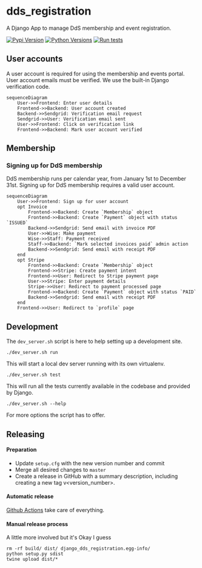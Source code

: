 # dds_registration
A Django App to manage DdS membership and event registration.

[![Pypi Version](https://img.shields.io/pypi/v/django-dds_registration.svg)](https://pypi.org/project/django-dds_registration/)
[![Python Versions](https://img.shields.io/pypi/pyversions/django-dds_registration.svg)](https://pypi.org/project/django-dds_registration/)
[![Run tests](https://github.com/gchazot/dds_registration/actions/workflows/run_tests.yml/badge.svg)](https://github.com/gchazot/dds_registration/actions/workflows/run_tests.yml)

## User accounts

A user account is required for using the membership and events portal. User account emails must be verified. We use the built-in Django verification code.

```mermaid
sequenceDiagram
    User->>Frontend: Enter user details
    Frontend->>Backend: User account created
    Backend->>Sendgrid: Verification email request
    Sendgrid->>User: Verification email sent
    User->>Frontend: Click on verification link
    Frontend->>Backend: Mark user account verified
```

## Membership

### Signing up for DdS membership

DdS membership runs per calendar year, from January 1st to December 31st. Signing up for DdS membership requires a valid user account.

```mermaid
sequenceDiagram
    User->>Frontend: Sign up for user account
    opt Invoice
        Frontend->>Backend: Create `Membership` object
        Frontend->>Backend: Create `Payment` object with status `ISSUED`
        Backend->>Sendgrid: Send email with invoice PDF
        User->>Wise: Make payment
        Wise->>Staff: Payment received
        Staff->>Backend: `Mark selected invoices paid` admin action
        Backend->>Sendgrid: Send email with receipt PDF
    end
    opt Stripe
        Frontend->>Backend: Create `Membership` object
        Frontend->>Stripe: Create payment intent
        Frontend->>User: Redirect to Stripe payment page
        User->>Stripe: Enter payment details
        Stripe->>User: Redirect to payment processed page
        Frontend->>Backend: Create `Payment` object with status `PAID`
        Backend->>Sendgrid: Send email with receipt PDF
    end
    Frontend->>User: Redirect to `profile` page
```

## Development
The `dev_server.sh` script is here to help setting up a development site.

```shell script
./dev_server.sh run
```
This will start a local dev server running with its own virtualenv.

```shell script
./dev_server.sh test
```
This will run all the tests currently available in the codebase and provided by Django.

```shell script
./dev_server.sh --help
```
For more options the script has to offer.

## Releasing
#### Preparation
* Update `setup.cfg` with the new version number and commit
* Merge all desired changes to `master`
* Create a release in GitHub with a summary description, including creating a new tag v<version_number>.

#### Automatic release
[Github Actions](https://github.com/gchazot/dds_registration/actions) take care of everything.

#### Manual release process
A little more involved but it's Okay I guess
```shell script
rm -rf build/ dist/ django_dds_registration.egg-info/
python setup.py sdist
twine upload dist/*
```
